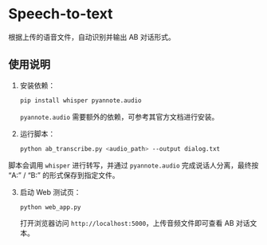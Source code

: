 # Speech-to-text

根据上传的语音文件，自动识别并输出 AB 对话形式。

## 使用说明

1. 安装依赖：
   ```bash
   pip install whisper pyannote.audio
   ```
   `pyannote.audio` 需要额外的依赖，可参考其官方文档进行安装。

2. 运行脚本：
   ```bash
   python ab_transcribe.py <audio_path> --output dialog.txt
   ```

脚本会调用 `whisper` 进行转写，并通过 `pyannote.audio` 完成说话人分离，最终按 “A:” / “B:” 的形式保存到指定文件。

3. 启动 Web 测试页：
   ```bash
   python web_app.py
   ```
   打开浏览器访问 `http://localhost:5000`，上传音频文件即可查看 AB 对话文本。


